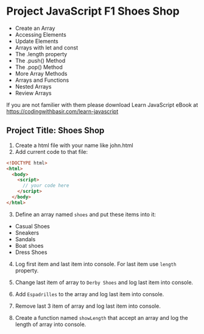 # Project JavaScript F1 Shoes Shop

- Create an Array
- Accessing Elements
- Update Elements
- Arrays with let and const
- The .length property
- The .push() Method
- The .pop() Method
- More Array Methods
- Arrays and Functions
- Nested Arrays
- Review Arrays

If you are not familier with them please download Learn JavaScript eBook at https://codingwithbasir.com/learn-javascript

## Project Title: Shoes Shop

1. Create a html file with your name like john.html
2. Add current code to that file:

```html
<!DOCTYPE html>
<html>
  <body>
    <script>
      // your code here
    </script>
  </body>
</html>
```

3. Define an array named `shoes` and put these items into it:

- Casual Shoes
- Sneakers
- Sandals
- Boat shoes
- Dress Shoes

4. Log first item and last item into console. For last item use `length` property.

5. Change last item of array to `Derby Shoes` and log last item into console.

6. Add `Espadrilles` to the array and log last item into console.

7. Remove last 3 item of array and log last item into console.

8. Create a function named `showLength` that accept an array and log the length of array into console.
